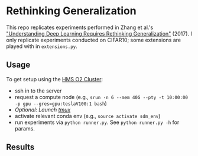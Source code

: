 # Rethinking Generalization

This repo replicates experiments performed in Zhang et al.'s ["Understanding Deep Learning Requires Rethinking Generalization"](https://arxiv.org/pdf/1611.03530.pdf) (2017). I only replicate experiments conducted on CIFAR10; some extensions are played with in `extensions.py`.

## Usage

To get setup using the [HMS O2 Cluster](https://harvardmed.atlassian.net/wiki/spaces/O2/overview?homepageId=1586790623):
* ssh in to the server
* request a compute node (e.g., `srun -n 6 --mem 40G --pty -t 10:00:00 -p gpu --gres=gpu:teslaV100:1 bash`)
* *Optional: Launch [tmux](https://github.com/tmux/tmux/wiki)*
* activate relevant conda env (e.g., `source activate sdm_env`)
* run experiments via `python runner.py`. See `python runner.py -h` for params.

## Results